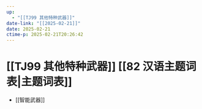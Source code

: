```yaml
---
up:
  - "[[TJ99 其他特种武器]]"
date-link: "[[2025-02-21]]"
date: 2025-02-21
ctime-p: 2025-02-21T20:26:42
---
```


# [[TJ99 其他特种武器]] [[82 汉语主题词表|主题词表]]

- [[智能武器]]
